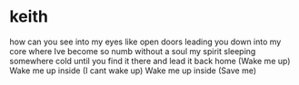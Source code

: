 # keith
how can you see into my eyes like open doors
leading you down into my core
where Ive become so numb without a soul my spirit sleeping somewhere cold
until you find it there and lead it back home
(Wake me up)
Wake me up inside
(I cant wake up)
Wake me up inside
(Save me)
